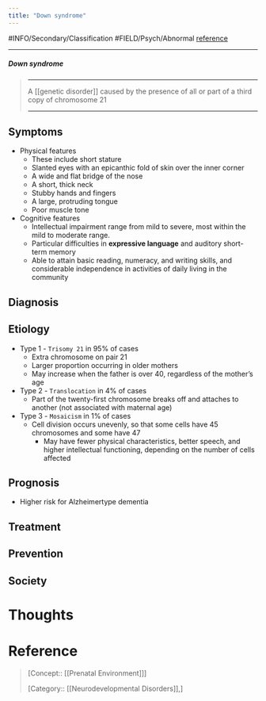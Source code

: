 ```yaml
---
title: "Down syndrome"
---
```



#INFO/Secondary/Classification #FIELD/Psych/Abnormal [reference](https://en.wikipedia.org/wiki/Down_syndrome)

---


##### Down syndrome
> ------------------------------------------------------------
> A [[genetic disorder]] caused by the presence of all or part of a third copy of chromosome 21
>
> ------------------------------------------------------------

## Symptoms

- Physical features
    - These include short stature
    - Slanted eyes with an epicanthic fold of skin over the inner corner
    - A wide and flat bridge of the nose
    - A short, thick neck
    - Stubby hands and fingers
    - A large, protruding tongue
    - Poor muscle tone
- Cognitive features
    - Intellectual impairment range from mild to severe, most within the mild to moderate range. 
    - Particular difficulties in **expressive language** and auditory short-term memory
    - Able to attain basic reading, numeracy, and writing skills, and considerable independence in activities of daily living in the community

## Diagnosis 

## Etiology

- Type 1 - `Trisomy 21` in $95\%$ of cases
    - Extra chromosome on pair 21
    - Larger proportion occurring in older mothers
    - May increase when the father is over 40, regardless of the mother’s age
- Type 2 - `Translocation` in $4\%$ of cases
    - Part of the twenty-first chromosome breaks off and attaches to another (not associated with maternal age)
- Type 3 - `Mosaicism` in $1\%$ of cases
    - Cell division occurs unevenly, so that some cells have 45 chromosomes and some have 47
        - May have fewer physical characteristics, better speech, and higher intellectual functioning, depending on the number of cells affected

## Prognosis

- Higher risk for Alzheimertype dementia

## Treatment

## Prevention

## Society

# Thoughts

# Reference


> [Concept:: [[Prenatal Environment]]]
>
> [Category:: [[Neurodevelopmental Disorders]],]
